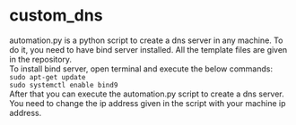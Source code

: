 # custom_dns
automation.py is a python script to create a dns server in any machine. To do it, you need to have bind server installed. All the template files are given in the repository. <br>
To install bind server, open terminal and execute the below commands: <br>
```sudo apt-get update```<br>
```sudo systemctl enable bind9```<br>
After that you can execute the automation.py script to create a dns server. You need to change the ip address given in the script with your machine ip address.
